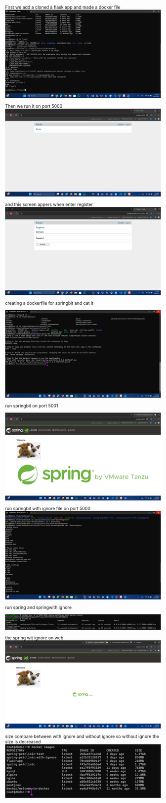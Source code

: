 First we add a cloned a flask app and made a docker file 
![1](1-.png)


Then we run it on port 5000 
![2](1.png)


and this screen appers when enter register 
![3](2.png)


creating a dockerfile for springbit and cat it 

![4](g-2.png)

run springbit on port 5001 

![5](g--3.png)


run springbit with ignore file on port 5000 
![6](g-3.png)

run spring and springwith ignore 

![7](g--2.png)

the spring wit ignore on web
![8](g--4.png)

size compare between with ignore and without ignore
so without ignore the size is decreased 
![9](size.png)

